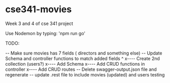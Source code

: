 # cse341-movies

Week 3 and 4 of cse 341 project

Use Nodemon by typing: 'npm run go'

TODO:

-- Make sure movies has 7 fields ( directors and something else)
-- Update Schema and controller functions to match added fields ^
x---- Create 2nd collection (users?)
x---- Add Schema
x---- Add CRUD functions in controller
x---- Add CRUD routes
-- Delete swagger-output.json file and regenerate
-- update .rest file to include movies (updated) and users testing
